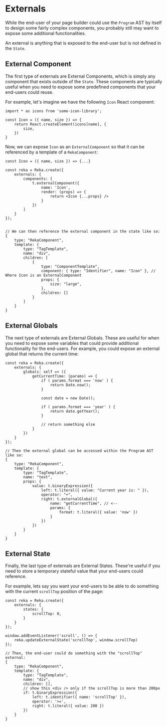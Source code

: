 # Externals

While the end-user of your page builder could use the `Program` AST by itself to design some fairly complex components, you probably still may want to expose some additional functionalities.

An external is anything that is exposed to the end-user but is not defined in the `State`.

## External Component

The first type of externals are External Components, which is simply any component that exists outside of the `State`. These components are typically useful when you need to expose some predefined components that your end-users could reuse.

For example, let's imagine we have the following `Icon` React component:

```tsx
import * as icons from 'some-icon-library';

const Icon = ({ name, size }) => {
    return React.createElement(icons[name], {
        size,
    })
}
```

Now, we can expose `Icon` as an `ExternalComponent` so that it can be referenced by a template of a `RekaComponent`: 

```tsx
const Icon = ({ name, size }) => {...}

const reka = Reka.create({
    externals: {
        components: [
            t.externalComponent({
                name: 'Icon',
                render: (props) => {
                    return <Icon {...props} />
                }
            })
        ]
    }
});


// We can then reference the external component in the state like so:
{
    type: "RekaComponent",
    template: {
        type: "TagTemplate",
        name: "div",
        children: [
            {
                type: "ComponentTemplate",
                component: { type: "Identifier", name: "Icon" }, // Where Icon is an ExternalComponent
                props: {
                    size: "large",
                },
                children: []
            }
        ]
    }
}
```

## External Globals

The next type of externals are External Globals. These are useful for when you need to expose some variables that could provide additional functionality for the end-users. For example, you could expose an external global that returns the current time:

```tsx
const reka = Reka.create({
    externals: {
        globals: self => ({
            getCurrentTime: (params) => {
                if ( params.format === 'now' ) {
                    return Date.now();
                }

                const date = new Date();

                if ( params.format === 'year' ) {
                    return date.getYear();
                }

                // return something else
            }
        })
    }
});

// Then the external global can be accessed within the Program AST like so:
{
    type: "RekaComponent",
    template: {
        type: "TagTemplate",
        name: "text",
        props: {
            value: t.binaryExpression({
                left: t.literal({ value: "Current year is: " }),
                operator: "+",
                right: t.externalGlobal({
                    name: "getCurrentTime", // <-- 
                    params: {
                        format: t.literal({ value: 'now' })
                    }
                })
            })
        }
    }
}
```

## External State

Finally, the last type of externals are External States. These're useful if you need to store a temporary stateful value that your end-users could reference.

For example, lets say you want your end-users to be able to do something with the current `scrollTop` position of the page:

```tsx
const reka = Reka.create({
    externals: {
        states: {
            scrollTop: 0,
        }
    }
});

window.addEventListener('scroll', () => {
    reka.updateExternalState('scrollTop', window.scrollTop)
});

// Then, the end-user could do something with the "scrollTop" external:
{
    type: "RekaComponent",
    template: {
        type: "TagTemplate",
        name: "div",
        children: [],
        // show this <div /> only if the scrollTop is more than 200px
        if: t.binaryExpression({
            left: t.identifier({ name: 'scrollTop' }),
            operator: '>=',
            right: t.literal({ value: 200 }) 
        })
    }
}
```